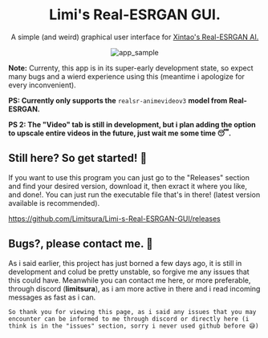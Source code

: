 <h1 align = "center"> Limi's Real-ESRGAN GUI. </h1>
<p align = "center"> A simple (and weird) graphical user interface for <a href = "https://github.com/xinntao/Real-ESRGAN"> Xintao's Real-ESRGAN AI. </a> </p>

<p align="center"> <img src="https://cdn.discordapp.com/attachments/1239446558320103444/1239446731494522990/img.png?ex=6642f438&is=6641a2b8&hm=381ff4905dd7a5925197bf1a298367b9159022ea6f9b2280c7f51a9f74012291&" alt="app_sample"> </p>

**Note:** Currenty, this app is in its super-early development state, so expect many bugs and a wierd experience using this (meantime i apologize for every inconvenient).

**PS: Currently only supports the** `realsr-animevideov3` **model from Real-ESRGAN.**

**PS 2: The "Video" tab is still in development, but i plan adding the option to upscale entire videos in the future, just wait me some time 😴.**

## Still here? So get started! 👀

If you want to use this program you can just go to the "Releases" section and find your desired version, download it, then exract it where you like, and done!. You can just run the executable file that's in there! (latest version available is recommended).

https://github.com/Limitsura/Limi-s-Real-ESRGAN-GUI/releases

## Bugs?, please contact me. 🥱

As i said earlier, this project has just borned a few days ago, it is still in development and colud be pretty unstable, so forgive me any issues that this could have.
Meanwhile you can contact me here, or more preferable, through discord (**limitsura**), as i am more active in there and i read incoming messages as fast as i can.

`So thank you for viewing this page, as i said any issues that you may encounter can be informed to me through discord or directly here (i think is in the "issues" section, sorry i never used github before 😅)`
